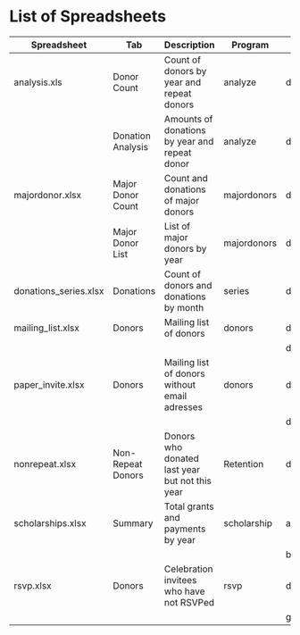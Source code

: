 # List of Spreadsheets

| Spreadsheet | Tab | Description | Program | Data Source |
| --- | --- | --- | --- | --- |
| analysis.xls | Donor Count | Count of donors by year and repeat donors | analyze | donations.xlsx |
|              | Donation Analysis | Amounts of donations by year and repeat donor | analyze | donations.xlsx |
| majordonor.xlsx | Major Donor Count | Count and donations of major donors | majordonors | donations.xlsx |
|              | Major Donor List  | List of major donors by year | majordonors | donations.xlsx |
| donations_series.xlsx | Donations | Count of donors and donations by month | series | donations.xlsx |
| mailing_list.xlsx | Donors | Mailing list of donors | donors | donations.xlsx |
|                   |        |                        |        | donors.xlsx |
| paper_invite.xlsx | Donors | Mailing list of donors without email adresses | donors | donations.xlsx |
|                   |        |                                               |        | donors.xlsx   |
| nonrepeat.xlsx    | Non-Repeat Donors | Donors who donated last year but not this year | Retention | donations.xlsx |
| scholarships.xlsx | Summary | Total grants and payments by year | scholarship | accounts_payable.xlsx |
|                   |         |                                   |             | bills.xlsx |
| rsvp.xlsx         | Donors | Celebration invitees who have not RSVPed | rsvp | donors.xlsx |
|                   |        |                                          |      | guestlist.xlsx |
